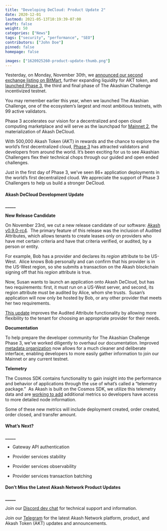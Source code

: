 ```yaml
---
title: "Developing DeCloud: Product Update 2"
date: 2020-12-01
lastmod: 2021-05-13T10:19:39-07:00
draft: false
weight: 50
categories: ["News"]
tags: ["security", "performance", "SEO"]
contributors: ["John Doe"]
pinned: false
homepage: false

images: ["1620925260-product-update-thumb.png"]
---
```

  
Yesterday, on Monday, November 30th, we [announced our second exchange listing on BitMart](https://akash.network/blog/announcing-akash-token-listing-on-bitmart-exchange/), further expanding liquidity for AKT token, and [launched Phase 3](https://akash.network/blog/the-akashian-challenge-phase-3-week-1-is-live/), the third and final phase of The Akashian Challenge incentivized testnet.

You may remember earlier this year, when we launched The Akashian Challenge, one of the ecosystem’s largest and most ambitious testnets, with 99 active validators.

Phase 3 accelerates our vision for a decentralized and open cloud computing marketplace and will serve as the launchpad for [Mainnet 2](https://akash.network/blog/akash-decloud-mainnet-overview/), the materialization of Akash DeCloud.

With 500,000 Akash Token (AKT) in rewards and the chance to explore the world’s first decentralized cloud, [Phase 3](https://akash.network/challenge/) has attracted validators and developers from around the world. It’s been exciting for us to see Akashian Challengers flex their technical chops through our guided and open ended challenges.

Just in the first day of Phase 3, we’ve seen 86+ application deployments in the world’s first decentralized cloud. We appreciate the support of Phase 3 Challengers to help us build a stronger DeCloud.

#### **Akash DeCloud Development Update**  
**\_\_\_\_\_**  

  
**New Release Candidate**

On November 23rd, we cut a new release candidate of our software: [Akash v0.9.0-rc4](https://github.com/ovrclk/akash/releases/tag/v0.9.0-rc4).  The primary feature of this release was the inclusion of Audited Attributes, which allows tenants to create leases only on providers who have met certain criteria and have that criteria verified, or audited, by a person or entity.  

For example, Bob has a provider and declares its _region_ attribute to be US-West.  Alice knows Bob personally and can confirm that his provider is in the US-West region, so she submits a transaction on the Akash blockchain signing off that his _region_ attribute is true. 

Now, Susan wants to launch an application onto Akash DeCloud, but has two requirements: first, it must run on a US-West server, and second, its region attribute must be audited by Alice, whom she trusts.  Susan’s application will now only be hosted by Bob, or any other provider that meets her two requirements. 

[This update](https://github.com/ovrclk/akash/pull/925) improves the Audited Attribute functionality by allowing more flexibility to the tenant for choosing an appropriate provider for their needs.  

  
**Documentation**

To help prepare the developer community for The Akashian Challenge Phase 3, we’ve worked diligently to overhaul our documentation. Improved [metadata organization](https://github.com/ovrclk/net) now allows for a much cleaner and deliberate interface, enabling developers to more easily gather information to join our Mainnet or any current testnet.  

  
**Telemetry**

The Cosmos SDK contains functionality to gain insight into the performance and behavior of applications through the use of what’s called a “telemetry package.”  As Akash is built on the Cosmos SDK, we utilize this telemetry data and are [working to add](https://github.com/ovrclk/akash/issues/921) additional metrics so developers have access to more detailed node information.    

Some of these new metrics will include deployment created, order created, order closed, and transfer amount.  

#### **What’s Next?**  
**\_\_\_\_\_**

*   Gateway API authentication
    
*   Provider services stability
    
*   Provider services observability
    
*   Provider services transaction batching  
      
    

#### **Don’t Miss the Latest Akash Network Product Updates**  
**\_\_\_\_\_**

Join our [Discord dev chat](https://discord.com/invite/DxftX67) for technical support and information.

Join our [Telegram](https://t.me/AkashNW) for the latest Akash Network platform, product, and Akash Token (AKT) updates and announcements.
